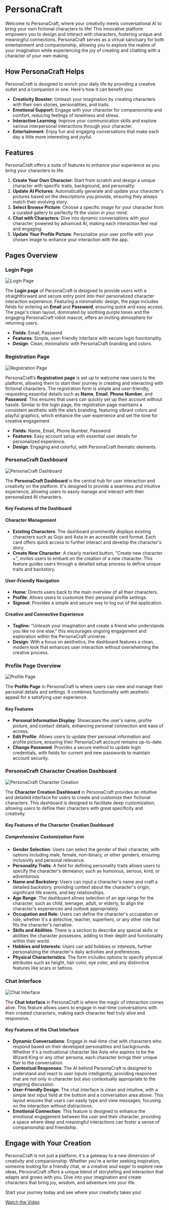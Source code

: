 # PersonaCraft

Welcome to PersonaCraft, where your creativity meets conversational AI to bring your own fictional characters to life! This innovative platform empowers you to design and interact with characters, fostering unique and meaningful connections. PersonaCraft serves as a virtual sanctuary for both entertainment and companionship, allowing you to explore the realms of your imagination while experiencing the joy of creating and chatting with a character of your own making.

## How PersonaCraft Helps

PersonaCraft is designed to enrich your daily life by providing a creative outlet and a companion in one. Here's how it can benefit you:

- **Creativity Booster**: Unleash your imagination by creating characters with their own stories, personalities, and traits.
- **Emotional Support**: Engage with your character for companionship and comfort, reducing feelings of loneliness and stress.
- **Interactive Learning**: Improve your communication skills and explore various interpersonal interactions through your character.
- **Entertainment**: Enjoy fun and engaging conversations that make each day a little more interesting and joyful.

## Features

PersonaCraft offers a suite of features to enhance your experience as you bring your characters to life:

1. **Create Your Own Character**: Start from scratch and design a unique character with specific traits, background, and personality.
2. **Update AI Pictures**: Automatically generate and update your character's pictures based on the descriptions you provide, ensuring they always match their evolving story.
3. **Select Browse Picture**: Choose a specific image for your character from a curated gallery to perfectly fit the vision in your mind.
4. **Chat with Characters**: Dive into dynamic conversations with your character, powered by advanced AI, making each interaction feel real and engaging.
5. **Update Your Profile Picture**: Personalize your user profile with your chosen image to enhance your interaction with the app.

## Pages Overview

### Login Page

![Login Page](images/LoginPage.png)

The **Login page** of PersonaCraft is designed to provide users with a straightforward and secure entry point into their personalized character interaction experience. Featuring a minimalistic design, the page includes fields for entering an **Email** and **Password**, ensuring quick and easy access. The page's clean layout, dominated by soothing purple tones and the engaging PersonaCraft robot mascot, offers an inviting atmosphere for returning users.

- **Fields**: Email, Password
- **Features**: Simple, user-friendly interface with secure login functionality.
- **Design**: Clean, minimalistic with PersonaCraft branding and colors.

### Registration Page

![Registration Page](images/SignupPage.png)

PersonaCraft’s **Registration page** is set up to welcome new users to the platform, allowing them to start their journey in creating and interacting with fictional characters. The registration form is simple and user-friendly, requesting essential details such as **Name**, **Email**, **Phone Number**, and **Password**. This ensures that users can quickly set up their account without hassle. Similar to the login page, the registration page maintains a consistent aesthetic with the site’s branding, featuring vibrant colors and playful graphics, which enhance the user experience and set the tone for creative engagement.

- **Fields**: Name, Email, Phone Number, Password
- **Features**: Easy account setup with essential user details for personalized experience.
- **Design**: Engaging and colorful, with PersonaCraft thematic elements.

### PersonaCraft Dashboard

![PersonaCraft Dashboard](images/Dashboard.png)

The **PersonaCraft Dashboard** is the central hub for user interaction and creativity on the platform. It's designed to provide a seamless and intuitive experience, allowing users to easily manage and interact with their personalized AI characters.

#### Key Features of the Dashboard

#### Character Management

- **Existing Characters**: The dashboard prominently displays existing characters such as Gojo and Asta in an accessible card format. Each card offers quick access to further interact and develop the character's story.
- **Create New Character**: A clearly marked button, "Create new character +", invites users to embark on the creation of a new character. This feature guides users through a detailed setup process to define unique traits and backstory.

#### User-Friendly Navigation

- **Home**: Directs users back to the main overview of all their characters.
- **Profile**: Allows users to customize their personal profile settings.
- **Signout**: Provides a simple and secure way to log out of the application.

#### Creative and Connective Experience

- **Tagline**: "Unleash your imagination and create a friend who understands you like no one else," this encourages ongoing engagement and exploration within the PersonaCraft universe.
- **Design**: With a focus on aesthetics, the dashboard features a clean, modern look that enhances user interaction without overwhelming the creative process.

### Profile Page Overview

![Profile Page](images/ProfilePage.png)

The **Profile Page** in PersonaCraft is where users can view and manage their personal details and settings. It combines functionality with aesthetic appeal for a satisfying user experience.

#### Key Features

- **Personal Information Display**: Showcases the user's name, profile picture, and contact details, enhancing personal connection and ease of access.
- **Edit Profile**: Allows users to update their personal information and profile picture, ensuring their PersonaCraft account remains up-to-date.
- **Change Password**: Provides a secure method to update login credentials, with fields for current and new passwords to maintain account security.

### PersonaCraft Character Creation Dashboard

![PersonaCraft Character Creation ](images/CharacterDashboard.png)

The **Character Creation Dashboard** in PersonaCraft provides an intuitive and detailed interface for users to create and customize their fictional characters. This dashboard is designed to facilitate deep customization, allowing users to define their characters with great specificity and creativity.

#### Key Features of the Character Creation Dashboard

##### Comprehensive Customization Form

- **Gender Selection**: Users can select the gender of their character, with options including male, female, non-binary, or other genders, ensuring inclusivity and personal relevance.
- **Personality Traits**: A field for defining personality traits allows users to specify the character's demeanor, such as humorous, serious, kind, or adventurous.
- **Name and Backstory**: Users can input a character's name and craft a detailed backstory, providing context about the character's origin, significant life events, and key relationships.
- **Age Range**: The dashboard allows selection of an age range for the character, such as child, teenager, adult, or elderly, to align the character's experiences and outlook appropriately.
- **Occupation and Role**: Users can define the character's occupation or role, whether it's a detective, teacher, superhero, or any other role that fits the character's narrative.
- **Skills and Abilities**: There is a section to describe any special skills or abilities the character possesses, adding to their depth and functionality within their world.
- **Hobbies and Interests**: Users can add hobbies or interests, further personalizing the character's daily activities and preferences.
- **Physical Characteristics**: The form includes options to specify physical attributes such as height, hair color, eye color, and any distinctive features like scars or tattoos.

### Chat Interface

![Chat Interface](images/ChatBoard.png)

The **Chat Interface** in PersonaCraft is where the magic of interaction comes alive. This feature allows users to engage in real-time conversations with their created characters, making each character feel truly alive and responsive.

#### Key Features of the Chat Interface

- **Dynamic Conversations**: Engage in real-time chat with characters who respond based on their developed personalities and backgrounds. Whether it's a motivational character like Asta who aspires to be the Wizard King or any other persona, each character brings their unique flair to the conversation.
- **Contextual Responses**: The AI behind PersonaCraft is designed to understand and react to user inputs intelligently, providing responses that are not only in character but also contextually appropriate to the ongoing discussion.
- **User-Friendly Design**: The chat interface is clean and intuitive, with a simple text input field at the bottom and a conversation area above. This layout ensures that users can easily type and view messages, focusing on the interaction without distractions.
- **Emotional Connection**: This feature is designed to enhance the emotional engagement between the user and their character, providing a space where deep and meaningful interactions can foster a sense of companionship and friendship.

## Engage with Your Creation

PersonaCraft is not just a platform; it's a gateway to a new dimension of creativity and companionship. Whether you're a writer seeking inspiration, someone looking for a friendly chat, or a creative soul eager to explore new ideas, PersonaCraft offers a unique blend of storytelling and interaction that adapts and grows with you. Dive into your imagination and create characters that bring joy, wisdom, and adventure into your life.

Start your journey today and see where your creativity takes you!

[Watch the Video](https://youtu.be/4wmEje7k_l0?si=WB01BQ6Jh62wzS8P)
